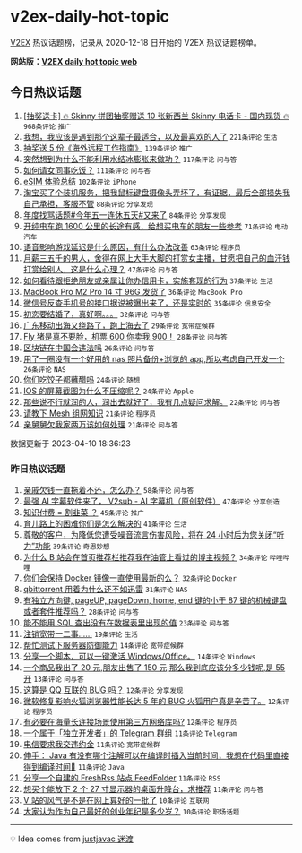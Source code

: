 # v2ex-daily-hot-topic

[V2EX](https://www.v2ex.com/) 热议话题榜，记录从 2020-12-18 日开始的 V2EX 热议话题榜单。

**网站版：[V2EX daily hot topic web](https://boojack.github.io/v2ex-daily-hot-topic-web/)**

## 今日热议话题

<!-- TODAY BEGIN -->

1. [[抽奖送卡] 🔥 Skinny 拼团抽奖赠送 10 张新西兰 Skinny 电话卡 - 国内现货 🔥](https://www.v2ex.com/t/931105) `968条评论` `推广`
1. [我想，我应该是遇到那个这辈子最适合，以及最喜欢的人了](https://www.v2ex.com/t/931197) `221条评论` `生活`
1. [抽奖送 5 份《海外远程工作指南》](https://www.v2ex.com/t/931316) `139条评论` `推广`
1. [突然想到为什么不能利用水结冰膨胀来做功？](https://www.v2ex.com/t/931113) `117条评论` `问与答`
1. [如何请女同事吃饭？](https://www.v2ex.com/t/931139) `111条评论` `问与答`
1. [eSIM 体验总结](https://www.v2ex.com/t/931149) `102条评论` `iPhone`
1. [淘宝买了个装机服务，把我鼠标键盘摄像头弄坏了，有证据，最后全部损失我自己承担，客服不管](https://www.v2ex.com/t/931204) `88条评论` `分享发现`
1. [年度找骂话题#今年五一连休五天#又来了](https://www.v2ex.com/t/931154) `84条评论` `分享发现`
1. [开纯电车跑 1600 公里的长途有感，给想买电车的朋友一些参考](https://www.v2ex.com/t/931172) `71条评论` `电动汽车`
1. [语音影响游戏延迟是什么原因，有什么办法改善](https://www.v2ex.com/t/931164) `63条评论` `程序员`
1. [月薪三五千的男人，舍得在网上大手大脚的打赏女主播，甘愿把自己的血汗钱打赏给别人，这是什么心理？](https://www.v2ex.com/t/931262) `47条评论` `问与答`
1. [如何看待跟拒绝朋友或亲属让你办信用卡，实施套现的行为](https://www.v2ex.com/t/931310) `37条评论` `生活`
1. [MacBook Pro M2 Pro 14 寸 96G 发货了](https://www.v2ex.com/t/931269) `36条评论` `MacBook Pro`
1. [微信号反查手机号的接口据说被曝出来了，还是实时的](https://www.v2ex.com/t/931272) `35条评论` `信息安全`
1. [初恋要结婚了，真好啊。。。](https://www.v2ex.com/t/931217) `32条评论` `问与答`
1. [广东移动出海又绕路了，跑上海去了](https://www.v2ex.com/t/931324) `29条评论` `宽带症候群`
1. [Fly 猪是真不要脸，机票 600 你卖我 900！](https://www.v2ex.com/t/931159) `28条评论` `问与答`
1. [区块链在中国会违法吗](https://www.v2ex.com/t/931320) `26条评论` `问与答`
1. [用了一圈没有一个好用的 nas 照片备份+浏览的 app,所以考虑自己开发一个](https://www.v2ex.com/t/931198) `26条评论` `NAS`
1. [你们吃饺子都蘸醋吗](https://www.v2ex.com/t/931385) `24条评论` `随想`
1. [IOS 的屏幕截图为什么不压缩呢？](https://www.v2ex.com/t/931120) `24条评论` `Apple`
1. [那些说不行就润的人，润出去就好了，我有几点疑问求解。](https://www.v2ex.com/t/931240) `22条评论` `问与答`
1. [请教下 Mesh 组网知识](https://www.v2ex.com/t/931286) `21条评论` `程序员`
1. [亲舅舅欠我家两万该如何处理](https://www.v2ex.com/t/931200) `21条评论` `问与答`

数据更新于 2023-04-10 18:36:23

<!-- TODAY END -->

### 昨日热议话题

<!-- YESTERDAY BEGIN -->

1. [亲戚欠钱一直拖着不还，怎么办？](https://www.v2ex.com/t/931022) `58条评论` `问与答`
1. [最强 AI 字幕软件来了， V2sub - AI 字幕机（原创软件）](https://www.v2ex.com/t/930940) `47条评论` `分享创造`
1. [知识付费 = 割韭菜 ？](https://www.v2ex.com/t/930987) `45条评论` `推广`
1. [育儿路上的困难你们是怎么解决的](https://www.v2ex.com/t/930980) `41条评论` `生活`
1. [尊敬的客户，为降低您遭受噪音流言伤害风险，将在 24 小时后为您关闭“听力”功能](https://www.v2ex.com/t/930926) `39条评论` `奇思妙想`
1. [为什么 B 站会在首页推荐栏推荐我在油管上看过的博主视频？](https://www.v2ex.com/t/931002) `34条评论` `哔哩哔哩`
1. [你们会保持 Docker 镜像一直使用最新的么？](https://www.v2ex.com/t/930997) `32条评论` `Docker`
1. [qbittorrent 用着为什么还不如迅雷](https://www.v2ex.com/t/931044) `31条评论` `NAS`
1. [有独立方向键, pageUP, pageDown, home, end 键的小于 87 键的机械键盘或者套件推荐吗？](https://www.v2ex.com/t/930925) `28条评论` `问与答`
1. [能不能用 SQL 查出没有在数据表里出现的值](https://www.v2ex.com/t/930970) `23条评论` `问与答`
1. [注销宽带一二事……](https://www.v2ex.com/t/931027) `19条评论` `生活`
1. [帮忙测试下服务器防御能力](https://www.v2ex.com/t/930967) `14条评论` `宽带症候群`
1. [分享一个脚本，可以一键激活 Windows/Office。](https://www.v2ex.com/t/930945) `14条评论` `Windows`
1. [一个商品我出了 20 元,朋友出售了 150 元,那么我到底应该分多少钱呢,是 55 开](https://www.v2ex.com/t/931100) `13条评论` `问与答`
1. [这算是 QQ 互联的 BUG 吗？](https://www.v2ex.com/t/931068) `12条评论` `分享发现`
1. [微软修复影响火狐浏览器性能长达 5 年的 BUG 火狐用户真是辛苦了。](https://www.v2ex.com/t/931043) `12条评论` `程序员`
1. [有必要在海量长连接场景使用第三方网络库吗?](https://www.v2ex.com/t/930943) `12条评论` `程序员`
1. [一个属于「独立开发者」的 Telegram 群组](https://www.v2ex.com/t/931064) `11条评论` `Telegram`
1. [电信要求我交违约金](https://www.v2ex.com/t/930981) `11条评论` `宽带症候群`
1. [伸手： Java 有没有哪个注解可以在编译时插入当前时间，我想在代码里直接得到编译时间🤔](https://www.v2ex.com/t/930978) `11条评论` `Java`
1. [分享一个自建的 FreshRss 站点 FeedFolder](https://www.v2ex.com/t/930932) `11条评论` `RSS`
1. [想买个能放下 2 个 27 寸显示器的桌面升降台，求推荐](https://www.v2ex.com/t/930928) `11条评论` `问与答`
1. [V 站的风气是不是在网上算好的一批了](https://www.v2ex.com/t/931090) `10条评论` `互联网`
1. [大家认为作为自己最好的创业年纪是多少岁？](https://www.v2ex.com/t/931080) `10条评论` `职场话题`

<!-- YESTERDAY END -->

---

💡 Idea comes from [justjavac 迷渡](https://github.com/justjavac/)
